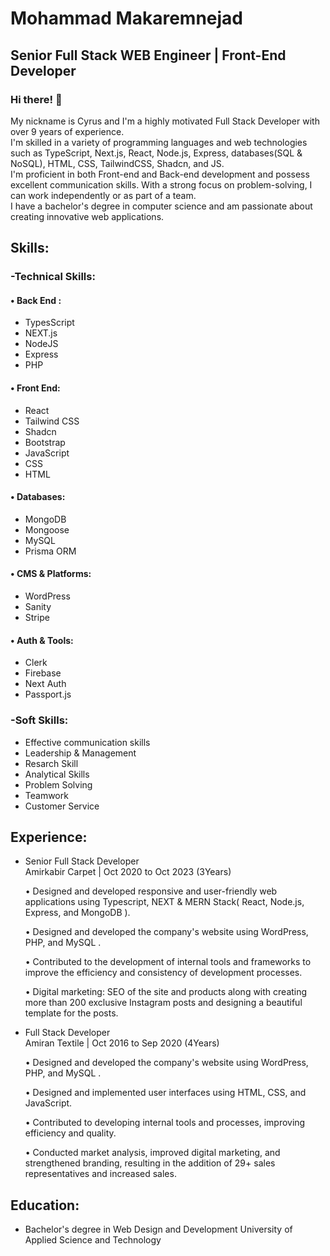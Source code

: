 
# Mohammad Makaremnejad
## Senior Full Stack WEB Engineer | Front-End Developer

### Hi there! 👋
My nickname is Cyrus and I'm a highly motivated Full Stack Developer with over 9 years of experience.<br/>
I'm skilled in a variety of programming languages and web technologies such as TypeScript, Next.js, React, Node.js, Express, databases(SQL & NoSQL), HTML, CSS, TailwindCSS, Shadcn, and JS.<br/>
I'm proficient in both Front-end and Back-end development and possess excellent communication skills. With a strong focus on problem-solving, I can work independently or as part of a team.<br/>
I have a bachelor's degree in computer science and am passionate about creating innovative web applications.<br/>

## Skills:
### -Technical Skills:
  #### • Back End :
   - TypesScript<br/>
   - NEXT.js<br/>
   - NodeJS<br/>
   - Express<br/>
   - PHP <br/>
  #### • Front End:
   - React<br/>
   - Tailwind CSS<br/>
   - Shadcn<br/>
   - Bootstrap<br/>
   - JavaScript<br/>
   - CSS<br/>
   - HTML<br/>
  #### • Databases:
   - MongoDB<br/>
   - Mongoose<br/>
   - MySQL<br/>
   - Prisma ORM<br/>
  #### • CMS & Platforms:
   - WordPress<br/>
   - Sanity<br/>
   - Stripe<br/>
  #### • Auth & Tools:
   - Clerk<br/>
   - Firebase<br/>
   - Next Auth<br/>
   - Passport.js<br/>

### -Soft Skills:
   - Effective communication skills
   - Leadership & Management
   - Resarch Skill
   - Analytical Skills
   - Problem Solving
   - Teamwork
   - Customer Service
   
## Experience:
 - Senior Full Stack Developer<br/>
   Amirkabir Carpet | Oct 2020 to Oct 2023 (3Years)<br/>
   
    • Designed and developed responsive and user-friendly web applications using Typescript, NEXT & MERN Stack( React, Node.js, Express, and MongoDB ).<br/>

    • Designed and developed the company's website using WordPress, PHP, and MySQL .<br/>

    • Contributed to the development of internal tools and frameworks to improve the efficiency and consistency of development processes.<br/>

    • Digital marketing: SEO of the site and products along with creating more than 200 exclusive Instagram posts and designing a beautiful template for the posts.<br/>


 - Full Stack Developer<br/>
   Amiran Textile | Oct 2016 to Sep 2020 (4Years)<br/>
   
    • Designed and developed the company's website using WordPress, PHP, and MySQL .<br/>

    • Designed and implemented user interfaces using HTML, CSS, and JavaScript.<br/>

    • Contributed to developing internal tools and processes, improving efficiency and quality.<br/>

    • Conducted market analysis, improved digital marketing, and strengthened branding, resulting in the addition of 29+ sales representatives and increased sales.<br/>


## Education:

 - Bachelor's degree in Web Design and Development
   University of Applied Science and Technology

